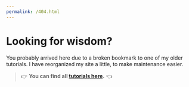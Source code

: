 ```yaml
---
permalink: /404.html
---
```


# Looking for wisdom?
You probably arrived here due to a broken bookmark to one of my older tutorials. I have reorganized my site a little, to make maintenance easier.

> 👉️ **You can find all [tutorials here](./tutorials.md).** 👈️
